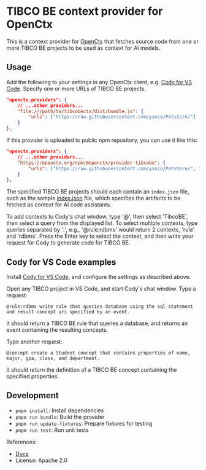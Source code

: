 # TIBCO BE context provider for OpenCtx

This is a context provider for [OpenCtx](https://openctx.org) that fetches source code from one or more TIBCO BE projects to be used as context for AI models.

## Usage

Add the following to your settings in any OpenCtx client, e.g. [Cody for VS Code](https://sourcegraph.com/cody).  Specify one or more URLs of TIBCO BE projects.

```json
"openctx.providers": {
    // ...other providers...
    "file:///path/to/tibcobectx/dist/bundle.js": {
        "urls": ["https://raw.githubusercontent.com/yxuco/Petstore/"]
    }
},
```

If this provider is uploaded to public npm repository, you can use it like this:

```json
"openctx.providers": {
    // ...other providers...
    "https://openctx.org/npm/@openctx/provider-tibcobe": {
        "urls": ["https://raw.githubusercontent.com/yxuco/Petstore/", "https://raw.githubusercontent.com/tibco/Sample/"]
    }
},
```

The specified TIBCO BE projects should each contain an `index.json` file, such as the sample [index.json](./__fixtures__/yxuco/Petstore/index.json) file, which specifies the artifacts to be fetched as context for AI code assistants.

To add contexts to Cody's chat window, type '@', then select 'TibcoBE', then select a query from the displayed list.  To select multiple contexts, type queries separated by ':', e.g., '@rule:rdbms' would return 2 contexts, 'rule' and 'rdbms'.  Press the Enter key to select the context, and then write your request for Cody to generate code for TIBCO BE.

## Cody for VS Code examples

Install [Cody for VS Code](https://sourcegraph.com/cody), and configure the settings as described above.

Open any TIBCO project in VS Code, and start Cody's chat window.  Type a request:

```
@rule:rdbms write rule that queries database using the sql statement and result concept uri specified by an event.
```

It should return a TIBCO BE rule that queries a database, and returns an event containing the resulting concepts.

Type another request:

```
@concept create a Student concept that contains properties of name, major, gpa, class, and department.
```

It should return the definition of a TIBCO BE concept containing the specified properties.

## Development

* `pnpm install`: Install dependencies
* `pnpm run bundle`: Build the provider
* `pnpm run update-fixtures`: Prepare fixtures for testing
* `pnpm run test`: Run unit tests

References:
- [Docs](https://openctx.org/docs/creating-a-provider)
- License: Apache 2.0
